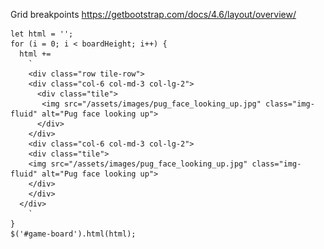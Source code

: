 Grid breakpoints
https://getbootstrap.com/docs/4.6/layout/overview/

<!-- Initial code to throw into html -->
    let html = '';
    for (i = 0; i < boardHeight; i++) {
      html +=
        `
        <div class="row tile-row">
        <div class="col-6 col-md-3 col-lg-2">
          <div class="tile">
           <img src="/assets/images/pug_face_looking_up.jpg" class="img-fluid" alt="Pug face looking up">  
          </div>
        </div>
        <div class="col-6 col-md-3 col-lg-2">
        <div class="tile">
        <img src="/assets/images/pug_face_looking_up.jpg" class="img-fluid" alt="Pug face looking up">  
        </div>
        </div>
      </div>
        `
    }
    $('#game-board').html(html);